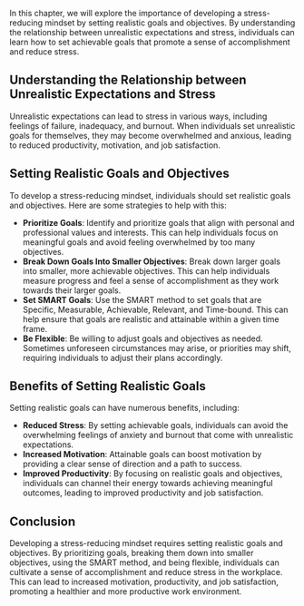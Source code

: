 
In this chapter, we will explore the importance of developing a stress-reducing mindset by setting realistic goals and objectives. By understanding the relationship between unrealistic expectations and stress, individuals can learn how to set achievable goals that promote a sense of accomplishment and reduce stress.

Understanding the Relationship between Unrealistic Expectations and Stress
--------------------------------------------------------------------------

Unrealistic expectations can lead to stress in various ways, including feelings of failure, inadequacy, and burnout. When individuals set unrealistic goals for themselves, they may become overwhelmed and anxious, leading to reduced productivity, motivation, and job satisfaction.

Setting Realistic Goals and Objectives
--------------------------------------

To develop a stress-reducing mindset, individuals should set realistic goals and objectives. Here are some strategies to help with this:

* **Prioritize Goals**: Identify and prioritize goals that align with personal and professional values and interests. This can help individuals focus on meaningful goals and avoid feeling overwhelmed by too many objectives.
* **Break Down Goals Into Smaller Objectives**: Break down larger goals into smaller, more achievable objectives. This can help individuals measure progress and feel a sense of accomplishment as they work towards their larger goals.
* **Set SMART Goals**: Use the SMART method to set goals that are Specific, Measurable, Achievable, Relevant, and Time-bound. This can help ensure that goals are realistic and attainable within a given time frame.
* **Be Flexible**: Be willing to adjust goals and objectives as needed. Sometimes unforeseen circumstances may arise, or priorities may shift, requiring individuals to adjust their plans accordingly.

Benefits of Setting Realistic Goals
-----------------------------------

Setting realistic goals can have numerous benefits, including:

* **Reduced Stress**: By setting achievable goals, individuals can avoid the overwhelming feelings of anxiety and burnout that come with unrealistic expectations.
* **Increased Motivation**: Attainable goals can boost motivation by providing a clear sense of direction and a path to success.
* **Improved Productivity**: By focusing on realistic goals and objectives, individuals can channel their energy towards achieving meaningful outcomes, leading to improved productivity and job satisfaction.

Conclusion
----------

Developing a stress-reducing mindset requires setting realistic goals and objectives. By prioritizing goals, breaking them down into smaller objectives, using the SMART method, and being flexible, individuals can cultivate a sense of accomplishment and reduce stress in the workplace. This can lead to increased motivation, productivity, and job satisfaction, promoting a healthier and more productive work environment.
